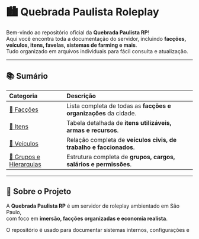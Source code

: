 # 🏙️ Quebrada Paulista Roleplay

Bem-vindo ao repositório oficial da **Quebrada Paulista RP**!  
Aqui você encontra toda a documentação do servidor, incluindo **facções, veículos, itens, favelas, sistemas de farming e mais**.  
Tudo organizado em arquivos individuais para fácil consulta e atualização.

---

## 📚 Sumário

| Categoria | Descrição |
|:--|:--|
| [🏢 Facções](./facs.md) | Lista completa de todas as **facções e organizações** da cidade. |
| [🎒 Itens](./itens.md) | Tabela detalhada de **itens utilizáveis, armas e recursos**. |
| [🚗 Veículos](./veiculos.md) | Relação completa de **veículos civis, de trabalho e faccionados**. 
| [🧩 Grupos e Hierarquias](./grupos.md) | Estrutura completa de **grupos, cargos, salários e permissões**. |

---

## 🧩 Sobre o Projeto

A **Quebrada Paulista RP** é um servidor de roleplay ambientado em São Paulo,  
com foco em **imersão, facções organizadas e economia realista**.  

O repositório é usado para documentar sistemas internos, configurações e
